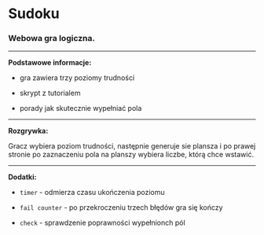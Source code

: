 # Sudoku
### Webowa gra logiczna. ###
****
**Podstawowe informacje:**

* gra zawiera trzy poziomy trudności

* skrypt z tutorialem

* porady jak skutecznie wypełniać pola

****
**Rozgrywka:**

Gracz wybiera poziom trudności, następnie generuje sie plansza i po prawej stronie po zaznaczeniu pola na planszy wybiera liczbe, którą chce wstawić. 


****
**Dodatki:**

* `timer` - odmierza czasu ukończenia poziomu

* `fail counter` - po przekroczeniu trzech błędów gra się kończy

* `check` - sprawdzenie poprawności wypełnionch pól
